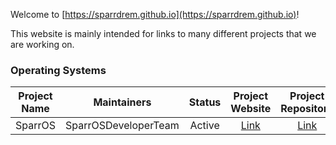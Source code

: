 Welcome to [https://sparrdrem.github.io](https://sparrdrem.github.io)!

This website is mainly intended for links to many different projects that we are working on.

### Operating Systems

| Project Name | Maintainers          | Status | Project Website | Project Repository |
| :---:        | :---:                | :---:  | :---:           | :---:              |
| SparrOS      | SparrOSDeveloperTeam | Active | [Link](https://sparrosdeveloperteam.github.io/SparrOS)           | [Link](https://github.com/SparrOSDeveloperTeam/SparrOS)             |
